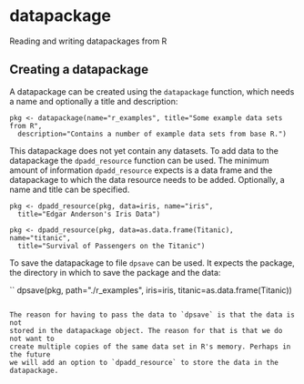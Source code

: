datapackage
===========

Reading and writing datapackages from R


Creating a datapackage
----------------------

A datapackage can be created using the `datapackage` function, which needs a
name and optionally a title and description:
```
pkg <- datapackage(name="r_examples", title="Some example data sets from R",
  description="Contains a number of example data sets from base R.")
```

This datapackage  does not yet contain any datasets. To add data to the
datapackage the `dpadd_resource` function can be used.  The minimum amount of
information `dpadd_resource` expects is a data frame and the datapackage to
which the data resource needs to be added.  Optionally, a name and title can be
specified. 

```
pkg <- dpadd_resource(pkg, data=iris, name="iris", 
  title="Edgar Anderson's Iris Data")

pkg <- dpadd_resource(pkg, data=as.data.frame(Titanic), name="titanic",
  title="Survival of Passengers on the Titanic")
```

To save the datapackage to file `dpsave` can be used. It expects the package,
the directory in which to save the package and the data: 

``
dpsave(pkg, path="./r_examples", iris=iris, titanic=as.data.frame(Titanic))

```

The reason for having to pass the data to `dpsave` is that the data is not
stored in the datapackage object. The reason for that is that we do not want to
create multiple copies of the same data set in R's memory. Perhaps in the future
we will add an option to `dpadd_resource` to store the data in the datapackage.




